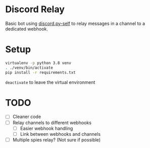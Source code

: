 Discord Relay
=============

Basic bot using [discord.py-self](https://github.com/dolfies/discord.py-self) to relay messages in a channel to a dedicated webhook.

# Setup
```sh
virtualenv -p python 3.8 venv
. ./venv/bin/activate
pip install -r requirements.txt
```
`deactivate` to leave the virtual environment

# TODO

 - [ ] Cleaner code
 - [ ] Relay channels to different webhooks
   - [ ] Easier webhook handling
   - [ ] Link between webhooks and channels
 - [ ] Multiple spies relay? (Not sure if possible)
